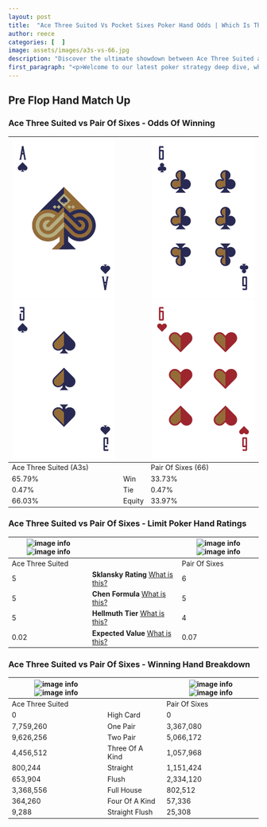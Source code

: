 ```yaml
---
layout: post
title:  "Ace Three Suited Vs Pocket Sixes Poker Hand Odds | Which Is The Better Hand In Poker? A Complete Guide"
author: reece
categories: [  ]
image: assets/images/a3s-vs-66.jpg
description: "Discover the ultimate showdown between Ace Three Suited and Pair Of Sixes in poker! Uncover the odds, strategies, and scenarios where one hand triumphs over the other. Get ready to up your poker game with this thrilling analysis."
first_paragraph: "<p>Welcome to our latest poker strategy deep dive, where we're pitting two distinct hands against each other in a high-stakes showdown: Ace Three Suited vs Pair Of Sixes.</p><p>In the dynamic world of poker, every decision counts, and knowing which hand holds the upper hand is key to your success at the table.</p><p>In this article, we'll dissect these two hands, explore the scenarios where one dominates the other, and equip you with the knowledge to make strategic choices that can tip the odds in your favor.</p><p>Get ready to unravel the intriguing dynamics of these poker hands and elevate your game to new heights.</p>"
---
```




[comment]: # (sp0)

## Pre Flop Hand Match Up

<div class="table hand-ratings" markdown="1"> 



### Ace Three Suited vs Pair Of Sixes - Odds Of Winning


    
| ![image info](assets/images/hand1/a.png) ![image info](assets/images/hand1/3.png) |  | ![image info](assets/images/hand2/6.png) ![image info](assets/images/hand2/6o.png) |
| -------- | -------- | -------- |
| Ace Three Suited (A3s) |  | Pair Of Sixes (66) |
| 65.79% | Win | 33.73% |
| 0.47% | Tie | 0.47% |
| 66.03% | Equity | 33.97% |




[comment]: # (sp1)



### Ace Three Suited vs Pair Of Sixes - Limit Poker Hand Ratings


    
| ![image info](https://www.riverpairs.com/assets/images/hand1/a.png) ![image info](https://www.riverpairs.com/assets/images/hand1/3.png) |  | ![image info](https://www.riverpairs.com/assets/images/hand2/6.png) ![image info](https://www.riverpairs.com/assets/images/hand2/6o.png) |
| -------- | -------- | -------- |
| Ace Three Suited |  | Pair Of Sixes |
| 5 | **Sklansky Rating** [What is this?](/sklansky-rating-explained) | 6 |
| 5 | **Chen Formula** [What is this?](/chen-formula-explained) | 5 |
| 5 | **Hellmuth Tier** [What is this?](/Hellmuth-tier-explained) | 4 |
| 0.02 | **Expected Value** [What is this?](/expected-value-explained) | 0.07 |




[comment]: # (sp2)



### Ace Three Suited vs Pair Of Sixes - Winning Hand Breakdown


    
| ![image info](https://www.riverpairs.com/assets/images/hand1/a.png) ![image info](https://www.riverpairs.com/assets/images/hand1/3.png) |  | ![image info](https://www.riverpairs.com/assets/images/hand2/6.png) ![image info](https://www.riverpairs.com/assets/images/hand2/6o.png) |
| -------- | -------- | -------- |
| Ace Three Suited |  | Pair Of Sixes |
| 0 | High Card | 0 |
| 7,759,260 | One Pair | 3,367,080 |
| 9,626,256 | Two Pair | 5,066,172 |
| 4,456,512 | Three Of A Kind | 1,057,968 |
| 800,244 | Straight | 1,151,424 |
| 653,904 | Flush | 2,334,120 |
| 3,368,556 | Full House | 802,512 |
| 364,260 | Four Of A Kind | 57,336 |
| 9,288 | Straight Flush | 25,308 |




[comment]: # (sp3)



</div>

[comment]: # (sp4)



[comment]: # (sp5)

